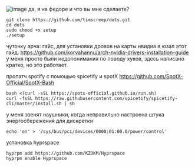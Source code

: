 ![image](https://github.com/timscreep/dots/assets/81462085/3ad92418-eea9-4fbb-9db1-007433df08d8)
да, я на федоре и что вы мне сделаете?
```
git clone https://github.com/timscreep/dots.git
cd dots
sudo chmod +x setup
./setup
```
чуточку арча:
гайс, для установки дровов на карты нвидиа я юзал этот гайд:
https://github.com/korvahannu/arch-nvidia-drivers-installation-guide
у меня просто были недопонимания по поводу хуков, здесь написано кратко, но это работает.




пропатч spotify с помощью spicetify и spotX
https://github.com/SpotX-Official/SpotX-Bash
```
bash <(curl -sSL https://spotx-official.github.io/run.sh)
curl -fsSL https://raw.githubusercontent.com/spicetify/spicetify-cli/master/install.sh | sh
```

у меня звенят наушники, когда неправильно настроена штука энергосбережения для дискретки

```
echo 'on' > '/sys/bus/pci/devices/0000:01:00.0/power/control'
```

установка hyprspace
```
hyprpm add https://github.com/KZDKM/Hyprspace
hyprpm enable Hyprspace
```
